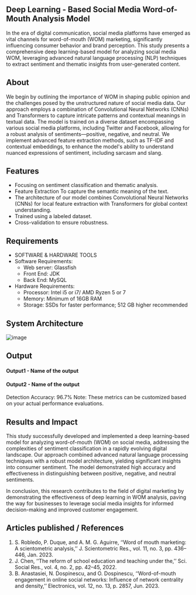 ## Deep Learning - Based Social Media Word-of-						Mouth Analysis Model
In the era of digital communication, social media platforms have emerged as vital channels for word-of-mouth (WOM) marketing, significantly influencing consumer behavior and brand perception. This study presents a comprehensive deep learning-based model for analyzing social media WOM, leveraging advanced natural language processing (NLP) techniques to extract sentiment and thematic insights from user-generated content.
## About
<!--Detailed Description about the project-->
We begin by outlining the importance of WOM in shaping public opinion and the challenges posed by the unstructured nature of social media data. Our approach employs a combination of Convolutional Neural Networks (CNNs) and Transformers to capture intricate patterns and contextual meanings in textual data. The model is trained on a diverse dataset encompassing various social media platforms, including Twitter and Facebook, allowing for a robust analysis of sentiments—positive, negative, and neutral. We implement advanced feature extraction methods, such as TF-IDF and contextual embeddings, to enhance the model's ability to understand nuanced expressions of sentiment, including sarcasm and slang.

## Features
<!--List the features of the project as shown below-->
- Focusing on sentiment classification and thematic analysis. 
- Feature Extraction To capture the semantic meaning of the text.
- The architecture of our model combines Convolutional Neural Networks (CNNs) for local feature extraction with Transformers for global context understanding. 
- Trained using a labeled dataset.
- Cross-validation to ensure robustness.

## Requirements
<!--List the requirements of the project as shown below-->
- SOFTWARE & HARDWARE TOOLS
- Software Requirements:
  - Web server: Glassfish
  - Front End: JDK
  - Back End: MySQL
- Hardware Requirements:
	- Processor: Intel i5 or i7/ AMD Ryzen 5 or 7
	- Memory: Minimum of 16GB RAM
	- Storage: SSDs for faster performance; 512 GB higher recommended

## System Architecture
<!--Embed the system architecture diagram as shown below-->

![image](https://github.com/user-attachments/assets/332d2369-0064-423e-8fda-44c54f0861d0)



## Output

<!--Embed the Output picture at respective places as shown below as shown below-->
#### Output1 - Name of the output


#### Output2 - Name of the output

Detection Accuracy: 96.7%
Note: These metrics can be customized based on your actual performance evaluations.


## Results and Impact
<!--Give the results and impact as shown below-->
This study successfully developed and implemented a deep learning-based model for analyzing word-of-mouth (WOM) on social media, addressing the complexities of sentiment classification in a rapidly evolving digital landscape. Our approach combined advanced natural language processing techniques with a robust model architecture, yielding significant insights into consumer sentiment. The model demonstrated high accuracy and effectiveness in distinguishing between positive, negative, and neutral sentiments.

In conclusion, this research contributes to the field of digital marketing by demonstrating the effectiveness of deep learning in WOM analysis, paving the way for businesses to leverage social media insights for informed decision-making and improved customer engagement.

## Articles published / References
1. S. Robledo, P. Duque, and A. M. G. Aguirre, ‘‘Word of mouth marketing: A scientometric analysis,’’ J. Scientometric Res., vol. 11, no. 3, pp. 436–446, Jan. 2023. 
2. J. Chen, ‘‘The reform of school education and teaching under the,’’ Sci. Social Res., vol. 4, no. 2, pp. 42–45, 2022.
3. B. Anastasiei, N. Dospinescu, and O. Dospinescu, ‘‘Word-of-mouth engagement in online social networks: Influence of network centrality and density,’’ Electronics, vol. 12, no. 13, p. 2857, Jun. 2023.




